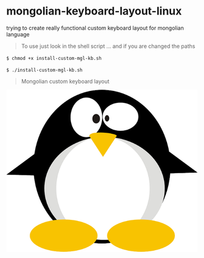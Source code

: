 # mongolian-keyboard-layout-linux
trying to create really functional custom keyboard layout for mongolian language
> To use just look in the shell script ... and if you are changed the paths

`$ chmod +x install-custom-mgl-kb.sh`

`$ ./install-custom-mgl-kb.sh`

> Mongolian custom keyboard layout

![Tux, the Linux mascot](/assets/images/tux.png)

